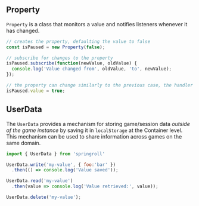 ## Property
`Property` is a class that monitors a value and notifies listeners whenever it has changed.

```javascript
// creates the property, defaulting the value to false
const isPaused = new Property(false);

// subscribe for changes to the property
isPaused.subscribe(function(newValue, oldValue) {
  console.log('Value changed from', oldValue, 'to', newValue);
});

// the property can change similarly to the previous case, the handler triggering appropriately
isPaused.value = true;
```


## UserData

The `UserData` provides a mechanism for storing game/session data _outside of the game instance_ by saving it in
`localStorage` at the Container level. This mechanism can be used to share information across games on the same domain.

```javascript
import { UserData } from 'springroll'

UserData.write('my-value', { foo:'bar' })
  .then(() => console.log('Value saved'));

UserData.read('my-value')
  .then(value => console.log('Value retrieved:', value));

UserData.delete('my-value');

```
